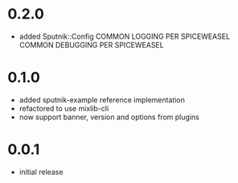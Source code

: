 # 0.2.0 #

* added Sputnik::Config
COMMON LOGGING PER SPICEWEASEL
COMMON DEBUGGING PER SPICEWEASEL

# 0.1.0 #

* added sputnik-example reference implementation
* refactored to use mixlib-cli
* now support banner, version and options from plugins

# 0.0.1 #

* initial release
